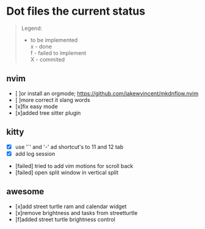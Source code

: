# Dot files the current status

> Legend:
>   - to be implemented  
> x - done  
> f - failed to implement  
> X - commited  

## nvim

- [ ]or install an orgmode; https://github.com/jakewvincent/mkdnflow.nvim
- [ ]more correct it slang words
- [x]fix easy mode
- [x]added tree sitter plugin

## kitty

- [x] use '`' and '-' ad shortcut's to 11 and 12 tab
- [x] add log session
- [failed] tried to add vim motions for scroll back
- [failed] open split window in vertical split

## awesome

- [x]add street turtle ram and calendar widget
- [x]remove brightness and tasks from streetturtle
- [f]added street turtle brightness control
